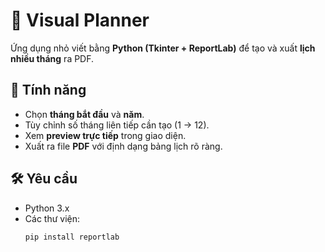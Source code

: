 # 📅 Visual Planner

Ứng dụng nhỏ viết bằng **Python (Tkinter + ReportLab)** để tạo và xuất **lịch nhiều tháng** ra PDF.

## 🚀 Tính năng
- Chọn **tháng bắt đầu** và **năm**.
- Tùy chỉnh số tháng liên tiếp cần tạo (1 → 12).
- Xem **preview trực tiếp** trong giao diện.
- Xuất ra file **PDF** với định dạng bảng lịch rõ ràng.

## 🛠️ Yêu cầu
- Python 3.x
- Các thư viện:
  ```bash
  pip install reportlab

